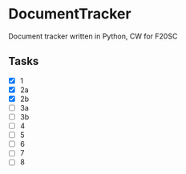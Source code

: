 # DocumentTracker
Document tracker written in Python, CW for F20SC

## Tasks
- [x] 1
- [x] 2a
- [x] 2b
- [ ] 3a
- [ ] 3b
- [ ] 4
- [ ] 5
- [ ] 6
- [ ] 7
- [ ] 8
